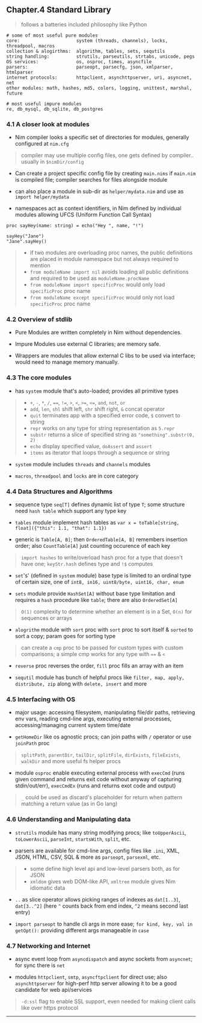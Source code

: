 
## Chapter.4 Standard Library

> follows a batteries included philosophy like Python

```
# some of most useful pure modules
core:                     system (threads, channels), locks, threadpool, macros
collection & alogirthms:  algorithm, tables, sets, sequtils
string handling:          strutils, parseutils, strtabs, unicode, pegs
OS services:              os, osproc, times, asyncfile
parsers:                  parseopt, parsecfg, json, xmlparser, htmlparser
internet protocols:       httpclient, asynchttpserver, uri, asyncnet, net
other modules: math, hashes, md5, colors, logging, unittest, marshal, future

# most useful impure modules
re, db_mysql, db_sqlite, db_postgres
```

### 4.1 A closer look at modules

* Nim compiler looks a specific set of directories for modules, generally configured at `nim.cfg`

> compiler may use multiple config files, one gets defined by compiler.. usually in `$nimDir/config`

* Can create a project specific config file by creating `main.nims` if `main.nim` is compiled file; compiler searches for files alongside module

* can also place a module in sub-dir as `helper/mydata.nim` and use as `import helper/mydata`

* namespaces act as context identifiers, in Nim defined by individual modules allowing UFCS (Uniform Function Call Syntax)

```
proc sayHey(name: string) = echo("Hey ", name, "!")

sayHey("Jane")
"Jane".sayHey()
```

> * if two modules are overloading proc names, the public definitions are placed in module namespace but not always required to mention
> * `from moduleName import nil` avoids loading all public definitions and required to be used as `moduleName.procName`
> * `from moduleName import specificProc` would only load `specificProc` proc name
> * `from moduleName except specificProc` would only not load `specificProc` proc name

### 4.2 Overview of stdlib

* Pure Modules are written completely in Nim without dependencies.

* Impure Modules use external C libraries; are memory safe.

* Wrappers are modules that allow external C libs to be used via interface; would need to manage memory manually.

### 4.3 The core modules

* has `system` module that's auto-loaded; provides all primitive types

> * `+`, `-`, `*`, `/`, `==`, `!=`, `>`, `<`, `>=`, `<=`, `and`, `not`, `or`
> * `add`, `len`, `shl` shift left, `shr` shift right, `&` concat operator
> * `quit` terminates app with a specified error code, `$` convert to string
> * `repr` works on any type for string representation as `5.repr`
> * `substr` returns a slice of specified string as `"something".substr(0, 2)`
> * `echo` display specified value, `doAssert` and `assert`
> * `items` as iterator that loops through a sequence or string

* `system` module includes `threads` and `channels` modules

* `macros`, `threadpool` and `locks` are in core category

### 4.4 Data Structures and Algorithms

* sequence type `seq[T]` defines dynamic list of type `T`; some structure need `hash table` which support any type key

* `tables` module implement hash tables as `var x = toTable[string, float]({"this": 1.1, "that": 1.1})`

* generic is `Table[A, B]`; then `OrderedTable[A, B]` remembers insertion order; also `CountTable[A]` just counting occurence of each key

> `import hashes` to write/overload hash proc for a type that doesn't have one; `keyStr.hash` defines type and `!$` computes

* `set`'s' (defined in `system` module) base type is limited to an ordinal type of certain size, one of `int8, in16, uint8/byte, uint16, char, enum`

* `sets` module provide `HashSet[A]` without base type limitation and requires a `hash` procedure like `table`; there are also `OrderedSet[A]`

> `O(1)` complexity to determine whether an element is in a Set, `O(n)` for sequences or arrays

* `alogrithm` module with `sort` proc with `sort` proc to sort itself & `sorted` to sort a copy; param goes for sorting type

> can create a `cmp` proc to be passed for custom types with custom comparisons; a simple cmp works for any type with `==` & `<`

* `reverse` proc reverses the order, `fill` proc fills an array with an item

* `sequtil` module has bunch of helpful procs like `filter, map, apply, distribute, zip` along with `delete, insert` and more


### 4.5 Interfacing with OS

* major usage: accessing filesystem, manipulating file/dir paths, retrieving env vars, reading cmd-line args, executing external processes, accessing/managing current system time/date

* `getHomeDir` like os agnostic procs; can join paths with `/` operator or use `joinPath` proc

> `splitPath`, `parentDir`, `tailDir`, `splitFile`, `dirExists`, `fileExists`, `walkDir` and more useful fs helper procs

* module `osproc` enable executing external process with `execCmd` (runs given command and returns exit code without anyway of capturing stdin/out/err), `execCmdEx` (runs and returns exot code and output)

> `_` could be used as discard's placeholder for return when pattern matching a return value (as in Go lang)


### 4.6 Understanding and Manipulating data

* `strutils` module has many string modifying procs; like `toUpperAscii`, `toLowerAscii`, `parseInt`, `startsWith`, `split`, etc.

* parsers are available for cmd-line args, config files like `.ini`, XML, JSON, HTML, CSV, SQL & more as `parseopt`, `parsexml`, etc.

> * some define high level api and low-level parsers both, as for JSON 
> * `xmldom` gives web DOM-like API, `xmltree` module gives Nim idiomatic data

* `..` as slice operator allows picking ranges of indexes as `dat[1..3]`, `dat[3..^2]` (here `^` counts back from end index, `^2` means second last entry)

* `import parseopt` to handle cli args in more ease; `for kind, key, val in getOpt():` providing different args manageable in `case`


### 4.7 Networking and Internet

* async event loop from `asyncdispatch` and async sockets from `asyncnet`; for sync there is `net`

* modules `httpclient`, `smtp`, `asyncftpclient` for direct use; also `asynchttpserver` for high-perf http server allowing it to be a good candidate for web api/services

> `-d:ssl` flag to enable SSL support, even needed for making client calls like over https protocol

---
